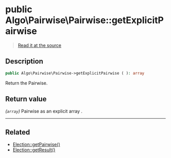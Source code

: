 # public Algo\Pairwise\Pairwise::getExplicitPairwise

> [Read it at the source](https://github.com/julien-boudry/Condorcet/blob/master/src/Algo/Pairwise/Pairwise.php#L151)

## Description    

```php
public Algo\Pairwise\Pairwise->getExplicitPairwise ( ): array
```

Return the Pairwise.


## Return value   

*(`array`)* Pairwise as an explicit array .


---------------------------------------

## Related

* [Election::getPairwise()](/Docs/api-reference/Election%20Class/Election--getPairwise().md)    
* [Election::getResult()](/Docs/api-reference/Election%20Class/Election--getResult().md)    
